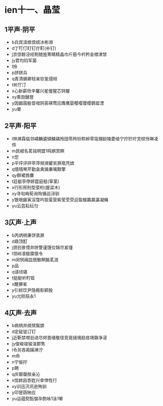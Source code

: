 ﻿# ien十一、晶莹
## 1平声·阴平
- b兵宾滨槟傧缤冰彬濒
- d丁叮仃盯钉疔靪(补钉)
- j京倞鲸泾经荆兢旌菁睛精晶巾斤筋今衿矜金襟津禁
- jy君均钧军菌
- l拎
- p拼姘兵
- q青清蜻卿轻亲钦氢侵倾
- t听厅汀
- x心新薪欣辛馨兴星惺猩芯锌腥
- xy熏勋醺窨
- y因姻茵殷音喑阴英瑛莺应膺鹰婴樱嘤璎缨鹦罂湮
- yu晕
## 2平声·阳平
- l林淋霖临邻嶙麟遴辚鱗磷玲囹苓羚铃聆蛉零瓴翎龄陵菱绫宁拧狞咛灵棂怜琳凌伶
- m民岷名茗铭明盟1鸣螟冥瞑
- n您
- p平坪评抨苹萍频濒颦贫屏瓶凭嫔
- q情晴琴芹勤衾禽擒秦噙黥擎
- qy群裙唇麇
- t廷蜓亭停婷霆庭梃(草茎)
- x行形邢刑型荥桁(屋梁木)
- xy寻旬峋荀询徇循巡浔驯
- y银垠龈寅淫霪吟狺萤营紫莹茔荧迎盈楹赢嬴瀛凝蝇
- yu云芸耘纭匀
## 3仄声·上声
- b丙炳柄秉饼禀屏
- d鼎顶酊
- j颈刭景憬井阱警谨馑仅锦尽紧瑾
- l领岭凛檩廪懔令
- m闵悯闽皿抿敏瞑酩茗泯
- p品
- q请顷寝
- t挺艇听町铤
- x醒擤省
- y引蚓饮尹隐瘾影颖殷
- yu允陨殒永1
## 4仄声·去声
- b病柄并摈殡鬓膑
- d定碇锭订钉
- j近靳禁噤劲进尽烬晋缙敬径竞竟镜境胫痉靖静净浸
- jy俊峻竣骏浚郡隽
- l令另吝蔺躏淋泞
- m命
- n宁佞拧
- p聘
- q庆磬罄揿亲沁
- x信衅囟杏姓兴幸悻性行
- xy训迅汛讯逊殉驯
- y印窨荫映应
- yu运蕴熨酝愠孕韵咏1泳1晕
